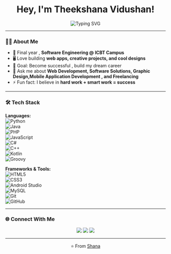 <h1 align="center">Hey, I'm Theekshana Vidushan!</h1>

<p align="center">
  <img src="https://readme-typing-svg.herokuapp.com?font=Fira+Code&weight=600&size=24&duration=3500&pause=1000&color=FF5733&center=true&vCenter=true&width=600&lines=🚀+Passionate+Software+Engineering+Student;🎨+Creative+Graphic+Designer;💻+Aspiring+Full-Stack+Developer;🔥+Always+Learning+and+Building" alt="Typing SVG" />
</p>


---

### 👨‍💻 About Me
- 🌱 Final year , **Software Engineering @ ICBT Campus**
- 🖥️ Love building **web apps, creative projects, and cool designs**
- 🎯 Goal: Become successful  , build my dream career   
- 💬 Ask me about **Web Development, Software Solutions, Graphic Design,Mobile Application Development , and Freelancing**
- ⚡ Fun fact: I believe in **hard work + smart work = success**

---

### 🛠️ Tech Stack  

**Languages:**  
![Python](https://img.shields.io/badge/-Python-3776AB?style=flat&logo=python&logoColor=white)  
![Java](https://img.shields.io/badge/-Java-007396?style=flat&logo=java&logoColor=white)  
![PHP](https://img.shields.io/badge/-PHP-777BB4?style=flat&logo=php&logoColor=white)  
![JavaScript](https://img.shields.io/badge/-JavaScript-F7DF1E?style=flat&logo=javascript&logoColor=black)  
![C#](https://img.shields.io/badge/-C%23-239120?style=flat&logo=c-sharp&logoColor=white)  
![C++](https://img.shields.io/badge/-C++-00599C?style=flat&logo=cplusplus&logoColor=white)  
![Kotlin](https://img.shields.io/badge/-Kotlin-0095D5?style=flat&logo=kotlin&logoColor=white)  
![Groovy](https://img.shields.io/badge/-Groovy-4298B8?style=flat&logo=apache-groovy&logoColor=white)  

**Frameworks & Tools:**  
![HTML5](https://img.shields.io/badge/-HTML5-E34F26?style=flat&logo=html5&logoColor=white)  
![CSS3](https://img.shields.io/badge/-CSS3-1572B6?style=flat&logo=css3&logoColor=white)  
![Android Studio](https://img.shields.io/badge/-Android%20Studio-3DDC84?style=flat&logo=android-studio&logoColor=white)  
![MySQL](https://img.shields.io/badge/-MySQL-4479A1?style=flat&logo=mysql&logoColor=white)  
![Git](https://img.shields.io/badge/-Git-F05032?style=flat&logo=git&logoColor=white)  
![GitHub](https://img.shields.io/badge/-GitHub-181717?style=flat&logo=github&logoColor=white)  

---


### 🌐 Connect With Me
<p align="center">
  <a href="https://www.linkedin.com/in/theekshana-vidushan-727689293/"><img src="https://img.shields.io/badge/LinkedIn-0A66C2?style=for-the-badge&logo=linkedin&logoColor=white" /></a>
  <a href="https://www.fiverr.com/"><img src="https://img.shields.io/badge/Fiverr-1DBF73?style=for-the-badge&logo=fiverr&logoColor=white" /></a>
  <a href="mailto:Theekshanavidushan.dev@gmail.com"><img src="https://img.shields.io/badge/Email-D14836?style=for-the-badge&logo=gmail&logoColor=white" /></a>
</p>

---

<p align="center">
  ⭐ From <a href="https://github.com/Theek-Shana">Shana</a>
</p>

